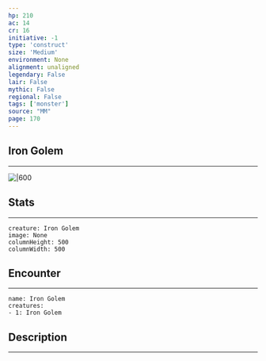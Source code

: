```yaml
---
hp: 210
ac: 14
cr: 16
initiative: -1
type: 'construct'    
size: 'Medium'
environment: None
alignment: unaligned
legendary: False
lair: False
mythic: False
regional: False
tags: ['monster']
source: "MM"
page: 170
---
```


## Iron Golem
---

![|600](D:/Program%20Files/5e.tools/img/bestiary/MM/Iron%20Golem.jpg)

## Stats
---

```statblock
creature: Iron Golem
image: None
columnHeight: 500
columnWidth: 500
```

## Encounter
---

```encounter-table
name: Iron Golem
creatures:
- 1: Iron Golem
```

## Description
---




